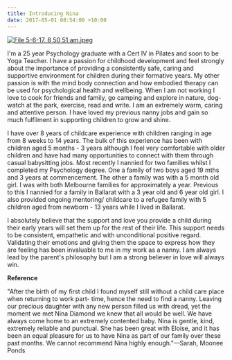 ```yaml
---
title: Introducing Nina
date: 2017-05-01 08:54:00 +10:00
---
```


[![File 5-6-17, 8 50 51 am.jpeg](/uploads/File%205-6-17,%208%2050%2051%20am.jpeg)](http://nannymatch.com.au/contact/)

I'm a 25 year Psychology graduate with a Cert IV in Pilates and soon to be Yoga Teacher.  I have a passion for childhood development and feel strongly about the importance of providing a consistently safe, caring and supportive environment for children during their formative years. My other passion is with the mind body connection and how embodied therapy can be used for psychological health and wellbeing. When I am not working I love to cook for friends and family, go camping and explore in nature, dog-watch at the park, exercise, read and write. I am an extremely warm, caring and attentive person. I have loved my previous nanny jobs and gain so much fulfilment in supporting children to grow and shine.

I have over 8 years of childcare experience with children ranging in age from 8 weeks to 14 years. The bulk of this experience has been with children aged 5 months - 3 years although I feel very comfortable with older children and have had many opportunities to connect with them through casual babysitting jobs. Most recently I nannied for two families whilst I completed my Psychology degree. One a family of two boys aged 19 mths and 3 years at commencement. The other a family was with a 5 month old girl. I was with both Melbourne families for approximately a year. Previous to this I nannied for a family in Ballarat with a 3 year old and 6 year old girl. I also provided ongoing mentoring/ childcare to a refugee family with 5 children aged from newborn - 13 years while I lived in Ballarat.	

I absolutely believe that the support and love you provide a child during their early years will set them up for the rest of their life. This support needs to be consistent, empathetic and with unconditional positive regard. Validating their emotions and giving them the space to express how they are feeling has been invaluable to me in my work as a nanny. I am always lead by the parent's philosophy but I am a strong believer in love will always win.

**Reference**

"After the birth of my first child I found myself still without a child care place when returning to work part- time, hence the need to find a nanny. Leaving our precious daughter with any new person filled us with dread, yet the moment we met Nina Diamond we knew that all would be well. We have always come home to an extremely contented baby. Nina is gentle, kind, extremely reliable and punctual. She has been great with Eloise, and it has been an equal pleasure for us to have Nina as part of our family over these past months. We cannot recommend Nina highly enough."—Sarah, Moonee Ponds
 
